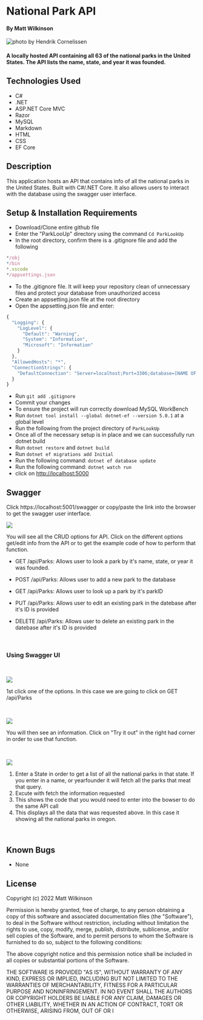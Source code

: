 # National Park API

#### By Matt Wilkinson

![photo by Hendrik Cornelissen](img/6.jpg)

#### A locally hosted API containing all 63 of the national parks in the United States. The API lists the name, state, and year it was founded. 

## Technologies Used

* C#
* .NET
* ASP.NET Core MVC
* Razor
* MySQL
* Markdown
* HTML
* CSS
* EF Core

## Description 

This application hosts an API that contains info of all the national parks in the United States. Built with C#/.NET Core. It also allows users to interact with the database using the swagger user interface. 

## Setup & Installation Requirements

* Download/Clone entire github file
* Enter the "ParkLooUp" directory using the command ```Cd ParkLookUp```
* In the root directory, confirm there is a .gitignore file and add the following

```js
*/obj
*/bin
*.vscode
*/appsettings.json
```

* To the .gitignore file. It will keep your repository clean of unnecessary files and protect your database from unauthorized access
* Create an appsetting.json file at the root directory
* Open the appsetting.json file and enter:

```js
{
  "Logging": {
    "LogLevel": {
      "Default": "Warning",
      "System": "Information",
      "Microsoft": "Information"
    }
  },
  "AllowedHosts": "*",
  "ConnectionStrings": {
    "DefaultConnection": "Server=localhost;Port=3306;database=[NAME OF YOUR DATABASE];uid=root;pwd=[YOUR PASSWORD];"
  }
}
```

* Run ```git add .gitignore```
* Commit your changes
* To ensure the project will run correctly download MySQL WorkBench
* Run ```dotnet tool install --global dotnet-ef --version 5.0.1``` at a global level
* Run the following from the project directory of ```ParkLookUp```
* Once all of the necessary setup is in place and we can successfully run dotnet build
* Run ```dotnet restore``` and ```dotnet build```
* Run ```dotnet ef migrations add Initial```
* Run the following command: ```dotnet ef database update```
* Run the following command: ```dotnet watch run```
* click on  <http://localhost:5000>


## Swagger

Click https://localhost:5001/swagger or copy/paste the link into the browser to get the swagger user interface.

![](img/1.png)

You will see all the CRUD options for API. Click on the different options get/edit info from the API or to get the example code of how to perform that function.

* GET /api/Parks: Allows user to look a park by it's name, state, or year it was founded.

* POST /api/Parks: Allows user to add a new park to the database

* GET /api/Parks: Allows user to look up a park by it's parkID

* PUT /api/Parks: Allows user to edit an existing park in the datebase after it's ID is provided

* DELETE /api/Parks: Allows user to delete an existing park in the datebase after it's ID is provided

<br> 

### Using Swagger UI

<br> 

![](img/2.png)

1st click one of the options. In this case we are going to click on GET /api/Parks

<br> 

![](img/3.png)

You will then see an information. Click on "Try it out" in the right had corner in order to use that function.

<br> 

![](img/4.png)

1. Enter a State in order to get a list of all the national parks in that state. If you enter in a name, or yearfounder it will fetch all the parks that meat that query.
2. Excute with fetch the information requested 
3. This shows the code that you would need to enter into the bowser to do the same API call
4. This displays all the data that was requested above. In this case it showing all the national parks in oregon. 

<br> 

## Known Bugs

* None


## License

Copyright (c) 2022 Matt Wilkinson

Permission is hereby granted, free of charge, to any person obtaining a copy
of this software and associated documentation files (the "Software"), to deal
in the Software without restriction, including without limitation the rights
to use, copy, modify, merge, publish, distribute, sublicense, and/or sell
copies of the Software, and to permit persons to whom the Software is
furnished to do so, subject to the following conditions:

The above copyright notice and this permission notice shall be included in all
copies or substantial portions of the Software.

THE SOFTWARE IS PROVIDED "AS IS", WITHOUT WARRANTY OF ANY KIND, EXPRESS OR
IMPLIED, INCLUDING BUT NOT LIMITED TO THE WARRANTIES OF MERCHANTABILITY,
FITNESS FOR A PARTICULAR PURPOSE AND NONINFRINGEMENT. IN NO EVENT SHALL THE
AUTHORS OR COPYRIGHT HOLDERS BE LIABLE FOR ANY CLAIM, DAMAGES OR OTHER
LIABILITY, WHETHER IN AN ACTION OF CONTRACT, TORT OR OTHERWISE, ARISING FROM,
OUT OF OR I
  
